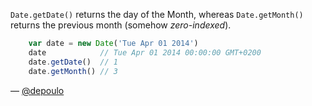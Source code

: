 `Date.getDate()` returns the day of the Month, whereas `Date.getMonth()` returns the previous month (somehow *zero-indexed*).

``` javascript
    var date = new Date('Tue Apr 01 2014')
    date            // Tue Apr 01 2014 00:00:00 GMT+0200
    date.getDate()  // 1
    date.getMonth() // 3
```


— [@depoulo](https://github.com/depoulo)
